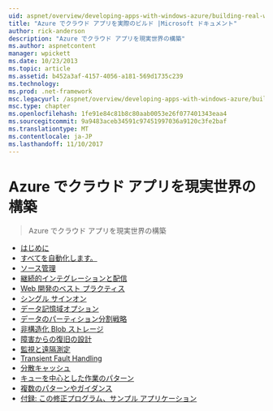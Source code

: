 ```yaml
---
uid: aspnet/overview/developing-apps-with-windows-azure/building-real-world-cloud-apps-with-windows-azure/index
title: "Azure でクラウド アプリを実際のビルド |Microsoft ドキュメント"
author: rick-anderson
description: "Azure でクラウド アプリを現実世界の構築"
ms.author: aspnetcontent
manager: wpickett
ms.date: 10/23/2013
ms.topic: article
ms.assetid: b452a3af-4157-4056-a181-569d1735c239
ms.technology: 
ms.prod: .net-framework
msc.legacyurl: /aspnet/overview/developing-apps-with-windows-azure/building-real-world-cloud-apps-with-windows-azure
msc.type: chapter
ms.openlocfilehash: 1fe91e84c81b8c80aab0053e26f077401343eaa4
ms.sourcegitcommit: 9a9483aceb34591c97451997036a9120c3fe2baf
ms.translationtype: MT
ms.contentlocale: ja-JP
ms.lasthandoff: 11/10/2017
---
```

<a name="building-real-world-cloud-apps-with-azure"></a>Azure でクラウド アプリを現実世界の構築
====================
> Azure でクラウド アプリを現実世界の構築


- [はじめに](introduction.md)
- [すべてを自動化します。](automate-everything.md)
- [ソース管理](source-control.md)
- [継続的インテグレーションと配信](continuous-integration-and-continuous-delivery.md)
- [Web 開発のベスト プラクティス](web-development-best-practices.md)
- [シングル サインオン](single-sign-on.md)
- [データ記憶域オプション](data-storage-options.md)
- [データのパーティション分割戦略](data-partitioning-strategies.md)
- [非構造化 Blob ストレージ](unstructured-blob-storage.md)
- [障害からの復旧の設計](design-to-survive-failures.md)
- [監視と遠隔測定](monitoring-and-telemetry.md)
- [Transient Fault Handling](transient-fault-handling.md)
- [分散キャッシュ](distributed-caching.md)
- [キューを中心とした作業のパターン](queue-centric-work-pattern.md)
- [複数のパターンやガイダンス](more-patterns-and-guidance.md)
- [付録: この修正プログラム、サンプル アプリケーション](the-fix-it-sample-application.md)
